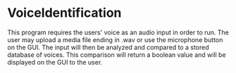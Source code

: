 # VoiceIdentification

This program requires the users' voice as an audio input in order to run. The user may upload a media file ending in .wav or use the microphone button on the GUI. The input will then be analyzed and compared to a stored database of voices. This comparison will return a boolean value and will be displayed on the GUI to the user.
